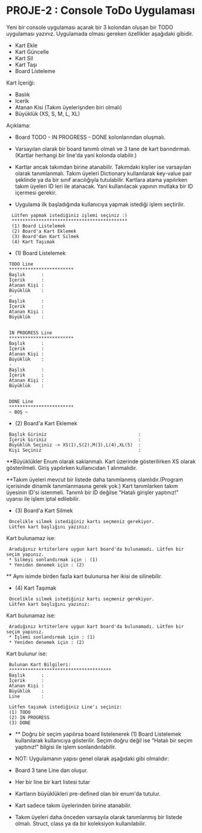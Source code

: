 # PROJE-2 : Console ToDo Uygulaması

Yeni bir console uygulaması açarak bir 3 kolondan oluşan bir TODO uygulaması yazınız. Uygulamada olması gereken özellikler aşağıdaki gibidir.

- Kart Ekle
- Kart Güncelle
- Kart Sil
- Kart Taşı
- Board Listeleme

Kart İçeriği:

- Baslık
- Icerik
- Atanan Kisi (Takım üyelerişnden biri olmalı)
- Büyüklük (XS, S, M, L, XL)

Açıklama:

- Board TODO - IN PROGRESS - DONE kolonlarından oluşmalı.

- Varsayılan olarak bir board tanımlı olmalı ve 3 tane de kart barındırmalı.(Kartlar herhangi bir line'da yani kolonda olabilir.)

- Kartlar ancak takımdan birine atanabilir. Takımdaki kişiler ise varsayılan olarak tanımlanmalı. Takım üyeleri Dictionary kullanılarak key-value pair şeklinde ya da bir sınıf aracılığıyla tutulabilir. Kartlara atama yapılırken takım üyeleri ID leri ile atanacak. Yani kullanılacak yapının mutlaka bir ID içermesi gerekir.

- Uygulama ilk başladığında kullanıcıya yapmak istediği işlem seçtirilir.

```
  Lütfen yapmak istediğiniz işlemi seçiniz :) 
  *******************************************
  (1) Board Listelemek
  (2) Board'a Kart Eklemek
  (3) Board'dan Kart Silmek
  (4) Kart Taşımak
```

- (1) Board Listelemek

```
 TODO Line
 ************************
 Başlık      :
 İçerik      :
 Atanan Kişi :
 Büyüklük    :
 -
 Başlık      :
 İçerik      :
 Atanan Kişi :
 Büyüklük    :
 
 
 IN PROGRESS Line
 ************************
 Başlık      :
 İçerik      :
 Atanan Kişi :
 Büyüklük    :
 -
 Başlık      :
 İçerik      :
 Atanan Kişi :
 Büyüklük    :


 DONE Line
 ************************
 ~ BOŞ ~
```

- (2) Board'a Kart Eklemek

```
 Başlık Giriniz                                  : 
 İçerik Giriniz                                  :
 Büyüklük Seçiniz -> XS(1),S(2),M(3),L(4),XL(5)  :
 Kişi Seçiniz                                    : 
 ```
**Büyüklükler Enum olarak saklanmalı. Kart üzerinde gösterilirken XS olarak gösterilmeli. Giriş yapılırken kullanıcıdan 1 alınmalıdır.



**Takım üyeleri mevcut bir listede daha tanımlanmış olamlıdır.(Program içerisinde dinamik tanımlanmasına gerek yok.) Kart tanımlarken takım üyesinin ID'si istenmeli. Tanımlı bir ID değilse "Hatalı girişler yaptınız!" uyarısı ile işlem iptal edilebilir.



- (3) Board'a Kart Silmek

```
 Öncelikle silmek istediğiniz kartı seçmeniz gerekiyor.
 Lütfen kart başlığını yazınız:  
```

Kart bulunamaz ise:

```
 Aradığınız krtiterlere uygun kart board'da bulunamadı. Lütfen bir seçim yapınız.
 * Silmeyi sonlandırmak için : (1)
 * Yeniden denemek için : (2)
 ```
** Aynı isimde birden fazla kart bulunursa her ikisi de silinebilir.

- (4) Kart Taşımak

```
 Öncelikle silmek istediğiniz kartı seçmeniz gerekiyor.
 Lütfen kart başlığını yazınız:  
```

Kart bulunamaz ise:

```
 Aradığınız krtiterlere uygun kart board'da bulunamadı. Lütfen bir seçim yapınız.
 * İşlemi sonlandırmak için : (1)
 * Yeniden denemek için : (2)
```

Kart bulunur ise:

```
 Bulunan Kart Bilgileri:
 **************************************
 Başlık      :
 İçerik      :
 Atanan Kişi :
 Büyüklük    :
 Line        :

 Lütfen taşımak istediğiniz Line'ı seçiniz: 
 (1) TODO
 (2) IN PROGRESS
 (3) DONE
 ```
- ** Doğru bir seçim yapılırsa board listelenerek (1) Board Listelemek kullanılarak kullanıcıya gösterilir. Seçim doğru değil ise "Hatalı bir seçim yaptınız!" bilgisi ile işlem sonlandırılabilir.

- NOT: Uygulamanın yapısı genel olarak aşağıdaki gibi olmalıdır:

- Board 3 tane Line dan oluşur.
- Her bir line bir kart listesi tutar
- Kartların büyüklükleri pre-defined olan bir enum'da tutulur.
- Kart sadece takım üyelerinden birine atanabilir.
- Takım üyeleri daha önceden varsayıla olarak tanımlanmış bir listede olmalı. Struct, class ya da bir koleksiyon kullanılabilir.